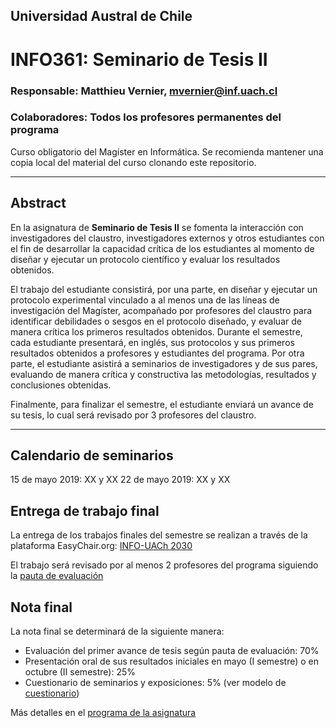 ## Universidad Austral de Chile

# INFO361: Seminario de Tesis II

### Responsable: Matthieu Vernier, mvernier@inf.uach.cl
### Colaboradores: Todos los profesores permanentes del programa

Curso obligatorio del Magíster en Informática. Se recomienda mantener una copia local del material del curso clonando este repositorio. 

***
## Abstract

En la asignatura de **Seminario de Tesis II** se fomenta la interacción con investigadores del claustro, investigadores externos y otros estudiantes con el fin de desarrollar la capacidad crítica de los estudiantes al momento de diseñar y ejecutar un protocolo científico y evaluar los resultados obtenidos.

El trabajo del estudiante consistirá, por una parte, en diseñar y ejecutar un protocolo experimental vinculado a al menos una de las líneas de investigación del Magíster, acompañado por profesores del claustro para identificar debilidades o sesgos en el protocolo diseñado, y evaluar de manera crítica los primeros resultados obtenidos. Durante el semestre, cada estudiante presentará, en inglés, sus protocolos y sus primeros resultados obtenidos a profesores y estudiantes del programa. Por otra parte, el estudiante asistirá a seminarios de investigadores y de sus pares, evaluando de manera crítica y constructiva las metodologías, resultados y conclusiones obtenidas.

Finalmente, para finalizar el semestre, el estudiante enviará un avance de su tesis, lo cual será revisado por 3 profesores del claustro.

***
## Calendario de seminarios

15 de mayo 2019: XX y XX
22 de mayo 2019: XX y XX

## Entrega de trabajo final

La entrega de los trabajos finales del semestre se realizan a través de la plataforma EasyChair.org: [INFO-UACh 2030](https://easychair.org/conferences/?conf=infouach2030)

El trabajo será revisado por al menos 2 profesores del programa siguiendo la [pauta de evaluación](pauta.pdf)


## Nota final

La nota final se determinará de la siguiente manera: 
- Evaluación del primer avance de tesis según pauta de evaluación: 70%
- Presentación oral de sus resultados iniciales en mayo (I semestre) o en octubre (II semestre): 25% 
- Cuestionario de seminarios y exposiciones: 5% (ver modelo de [cuestionario](cuestionario.pdf))

Más detalles en el [programa de la asignatura](programa.pdf)

